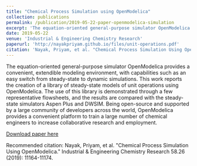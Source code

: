```yaml
---
title: "Chemical Process Simulation using OpenModelica"
collection: publications
permalink: /publication/2019-05-22-paper-openmodelica-simulation
excerpt: 'The equation-oriented general-purpose simulator OpenModelica provides a convenient, extendible modeling environment, with capabilities such as an easy switch from steady-state to dynamic simulations. This work reports the creation of a library of steady-state models of unit operations using OpenModelica. The use of this library is demonstrated through a few representative flowsheets, and the results are compared with the steady-state simulators Aspen Plus and DWSIM. Being open-source and supported by a large community of developers across the world, OpenModelica provides a convenient platform to train a large number of chemical engineers to increase collaborative research and employment.'
date: 2019-05-22
venue: 'Industrial & Engineering Chemistry Research'
paperurl: 'http://nayakpriyam.github.io/files/unit-operations.pdf'
citation: 'Nayak, Priyam, et al. "Chemical Process Simulation Using OpenModelica." Industrial & Engineering Chemistry Research 58.26 (2019): 11164-11174.'
---
```

The equation-oriented general-purpose simulator OpenModelica provides a convenient, extendible modeling environment, with capabilities such as an easy switch from steady-state to dynamic simulations. This work reports the creation of a library of steady-state models of unit operations using OpenModelica. The use of this library is demonstrated through a few representative flowsheets, and the results are compared with the steady-state simulators Aspen Plus and DWSIM. Being open-source and supported by a large community of developers across the world, OpenModelica provides a convenient platform to train a large number of chemical engineers to increase collaborative research and employment.

[Download paper here](http://nayakpriyam.github.io/files/unit-operations.pdf)

Recommended citation: Nayak, Priyam, et al. "Chemical Process Simulation Using OpenModelica." Industrial & Engineering Chemistry Research 58.26 (2019): 11164-11174.